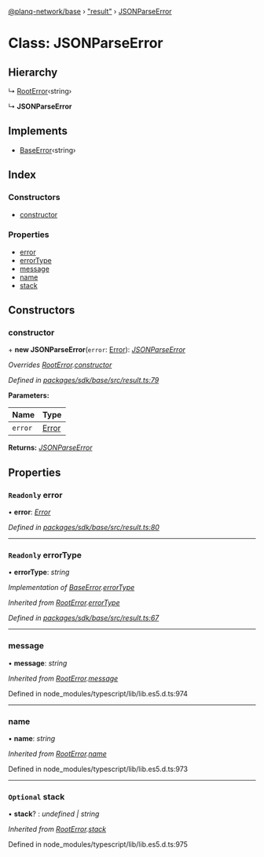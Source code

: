 [@planq-network/base](../README.md) › ["result"](../modules/_result_.md) › [JSONParseError](_result_.jsonparseerror.md)

# Class: JSONParseError

## Hierarchy

  ↳ [RootError](_result_.rooterror.md)‹string›

  ↳ **JSONParseError**

## Implements

* [BaseError](../interfaces/_result_.baseerror.md)‹string›

## Index

### Constructors

* [constructor](_result_.jsonparseerror.md#constructor)

### Properties

* [error](_result_.jsonparseerror.md#readonly-error)
* [errorType](_result_.jsonparseerror.md#readonly-errortype)
* [message](_result_.jsonparseerror.md#message)
* [name](_result_.jsonparseerror.md#name)
* [stack](_result_.jsonparseerror.md#optional-stack)

## Constructors

###  constructor

\+ **new JSONParseError**(`error`: [Error](_result_.rooterror.md#static-error)): *[JSONParseError](_result_.jsonparseerror.md)*

*Overrides [RootError](_result_.rooterror.md).[constructor](_result_.rooterror.md#constructor)*

*Defined in [packages/sdk/base/src/result.ts:79](https://github.com/planq-network/planq-sdk/blob/master/packages/sdk/base/src/result.ts#L79)*

**Parameters:**

Name | Type |
------ | ------ |
`error` | [Error](_result_.rooterror.md#static-error) |

**Returns:** *[JSONParseError](_result_.jsonparseerror.md)*

## Properties

### `Readonly` error

• **error**: *[Error](_result_.rooterror.md#static-error)*

*Defined in [packages/sdk/base/src/result.ts:80](https://github.com/planq-network/planq-sdk/blob/master/packages/sdk/base/src/result.ts#L80)*

___

### `Readonly` errorType

• **errorType**: *string*

*Implementation of [BaseError](../interfaces/_result_.baseerror.md).[errorType](../interfaces/_result_.baseerror.md#errortype)*

*Inherited from [RootError](_result_.rooterror.md).[errorType](_result_.rooterror.md#readonly-errortype)*

*Defined in [packages/sdk/base/src/result.ts:67](https://github.com/planq-network/planq-sdk/blob/master/packages/sdk/base/src/result.ts#L67)*

___

###  message

• **message**: *string*

*Inherited from [RootError](_result_.rooterror.md).[message](_result_.rooterror.md#message)*

Defined in node_modules/typescript/lib/lib.es5.d.ts:974

___

###  name

• **name**: *string*

*Inherited from [RootError](_result_.rooterror.md).[name](_result_.rooterror.md#name)*

Defined in node_modules/typescript/lib/lib.es5.d.ts:973

___

### `Optional` stack

• **stack**? : *undefined | string*

*Inherited from [RootError](_result_.rooterror.md).[stack](_result_.rooterror.md#optional-stack)*

Defined in node_modules/typescript/lib/lib.es5.d.ts:975
